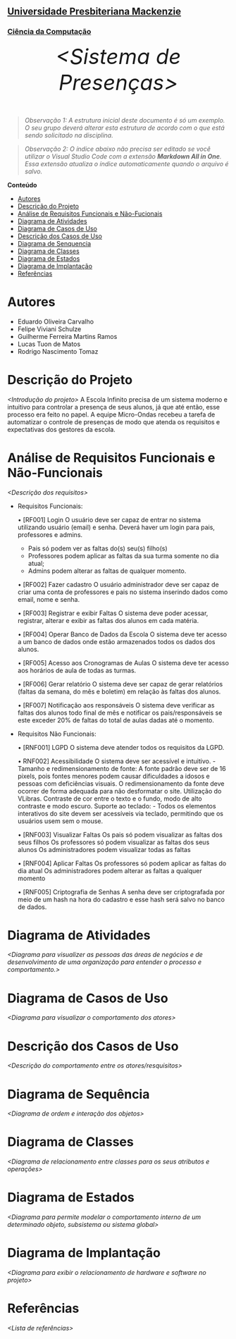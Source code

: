 <h2><a href= "https://www.mackenzie.br">Universidade Presbiteriana Mackenzie</a></h2>
<h3><a href= "https://www.mackenzie.br/graduacao/sao-paulo-higienopolis/sistemas-de-informacao">Ciência da Computação</a></h3>


<font size="+12"><center>
*&lt;Sistema de Presenças&gt;*
</center></font>

>*Observação 1: A estrutura inicial deste documento é só um exemplo. O seu grupo deverá alterar esta estrutura de acordo com o que está sendo solicitado na disciplina.*

>*Observação 2: O índice abaixo não precisa ser editado se você utilizar o Visual Studio Code com a extensão **Markdown All in One**. Essa extensão atualiza o índice automaticamente quando o arquivo é salvo.*

**Conteúdo**

- [Autores](#nome-alunos)
- [Descrição do Projeto](#introdução-do-projeto)
- [Análise de Requisitos Funcionais e Não-Fucionais](#descrição-dos-requisitos)
- [Diagrama de Atividades](#diagrama-de-atividades) 
- [Diagrama de Casos de Uso](#diagrama-de-comportamento-atores)
- [Descrição dos Casos de Uso](#descrição-das-funcões)
- [Diagrama de Senquencia](#diagrama-de-ordem-interações)
- [Diagrama de Classes](#diagrama-orientado-objetos)
- [Diagrama de Estados](#diagrama-estrutura-componente)
- [Diagrama de Implantação](#diagrama-de-hardware-software)
- [Referências](#referências)


# Autores

* Eduardo Oliveira Carvalho
* Felipe Viviani Schulze
* Guilherme Ferreira Martins Ramos
* Lucas Tuon de Matos
* Rodrigo Nascimento Tomaz


# Descrição do Projeto

*&lt;Introdução do projeto&gt;*
  A Escola Infinito precisa de um sistema moderno e intuitivo para controlar a presença de seus alunos, já que até então,
  esse processo era feito no papel. A equipe Micro-Ondas recebeu a tarefa de automatizar o controle de presenças de modo
  que atenda os requisitos e expectativas dos gestores da escola. 

# Análise de Requisitos Funcionais e Não-Funcionais
*&lt;Descrição dos requisitos&gt;*

* Requisitos Funcionais:
 
  • [RF001] Login
    O usuário deve ser capaz de entrar no sistema utilizando usuário (email) e senha.
    Deverá haver um login para pais, professores e admins.

    - Pais só podem ver as faltas do(s) seu(s) filho(s)
    - Professores podem aplicar as faltas da sua turma somente no dia atual;
    - Admins podem alterar as faltas de qualquer momento.

  • [RF002] Fazer cadastro
    O usuário administrador deve ser capaz de criar uma conta de professores e pais no sistema inserindo dados como email,      nome e senha.
  
  • [RF003] Registrar e exibir Faltas
    O sistema deve poder acessar, registrar,  alterar e exibir as faltas dos alunos em cada matéria.

  • [RF004] Operar Banco de Dados da Escola
    O sistema deve ter acesso a um banco de dados onde estão armazenados todos os dados dos alunos.

  • [RF005] Acesso aos Cronogramas de Aulas
    O sistema deve ter acesso aos horários de aula de todas as turmas.

  • [RF006] Gerar relatório
    O sistema deve ser capaz de gerar relatórios (faltas da semana, do mês e boletim) em relação às faltas dos alunos.

  • [RF007] Notificação aos responsáveis
    O sistema deve verificar as faltas dos alunos todo final de mês e notificar os pais/responsáveis se este exceder 20% de      faltas do total de aulas dadas até o momento.

* Requisitos Não Funcionais:
  
  • [RNF001] LGPD
    O sistema deve atender todos os requisitos da LGPD.

  • RNF002] Acessibilidade
    O sistema deve ser acessível e intuitivo.
      - Tamanho e redimensionamento de fonte:
    A fonte padrão deve ser de 16 pixels, pois fontes menores podem causar dificuldades a idosos e pessoas com deficiências     visuais. O redimensionamento da fonte deve ocorrer de forma adequada para não desformatar o site.
    Utilização do VLibras.
    Contraste de cor entre o texto e o fundo, modo de alto contraste e modo escuro.
    Suporte ao teclado:
	    - Todos os elementos interativos do site devem ser acessíveis via teclado, permitindo que os usuários usem sem o           mouse.

  • [RNF003] Visualizar Faltas
    Os pais só podem visualizar as faltas dos seus filhos
    Os professores só podem visualizar as faltas dos seus alunos
    Os administradores podem visualizar todas as faltas

  • [RNF004] Aplicar Faltas
    Os professores só podem aplicar as faltas do dia atual
    Os administradores podem alterar as faltas a qualquer momento

  • [RNF005] Criptografia de Senhas
    A senha deve ser criptografada por meio de um hash na hora do cadastro e esse hash será salvo no banco de dados.
  
# Diagrama de Atividades

*&lt;Diagrama para visualizer as pessoas das áreas de negócios e de desenvolvimento de uma organização para entender o processo e comportamento.&gt;*

# Diagrama de Casos de Uso

*&lt;Diagrama para visualizar o comportamento dos atores&gt;*

# Descrição dos Casos de Uso

*&lt;Descrição do comportamento entre os atores/resquisitos&gt;*

# Diagrama de Sequência

*&lt;Diagrama de ordem e interação dos objetos&gt;*

# Diagrama de Classes

*&lt;Diagrama de relacionamento entre classes para os seus atributos e operações&gt;*

# Diagrama de Estados

*&lt;Diagrama para permite modelar o comportamento interno de um determinado objeto, subsistema ou sistema global&gt;*

# Diagrama de Implantação

*&lt;Diagrama para exibir o relacionamento de hardware e software no projeto&gt;*

# Referências

*&lt;Lista de referências&gt;*
